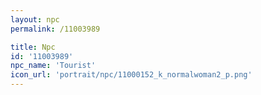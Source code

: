 ```yaml
---
layout: npc
permalink: /11003989

title: Npc
id: '11003989'
npc_name: 'Tourist'
icon_url: 'portrait/npc/11000152_k_normalwoman2_p.png'
---
```

